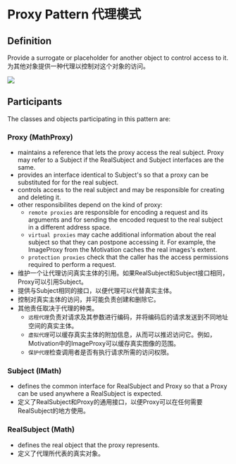 # Proxy Pattern 代理模式
## Definition

Provide a surrogate or placeholder for another object to control access to it.
<br>为其他对象提供一种代理以控制对这个对象的访问。

![](https://github.com/QianMo/Unity-Design-Pattern/blob/master/UML_Picture/proxy.gif)


## Participants

The classes and objects participating in this pattern are:

### Proxy   (MathProxy)
* maintains a reference that lets the proxy access the real subject. Proxy may refer to a Subject if the RealSubject and Subject interfaces are the same.
* provides an interface identical to Subject's so that a proxy can be substituted for for the real subject.
* controls access to the real subject and may be responsible for creating and deleting it.
* other responsibilites depend on the kind of proxy:
	* `remote proxies` are responsible for encoding a request and its arguments and for sending the encoded request to the real subject in a different address space.
	* `virtual proxies` may cache additional information about the real subject so that they can postpone accessing it. For example, the ImageProxy from the Motivation caches the real images's extent.
	* `protection proxies` check that the caller has the access permissions required to perform a request.
* 维护一个让代理访问真实主体的引用。如果RealSubject和Subject接口相同，Proxy可以引用Subject。
* 提供与Subject相同的接口，以便代理可以代替真实主体。
* 控制对真实主体的访问，并可能负责创建和删除它。
* 其他责任取决于代理的种类。
	* `远程代理`负责对请求及其参数进行编码，并将编码后的请求发送到不同地址空间的真实主体。
	* `虚拟代理`可以缓存真实主体的附加信息，从而可以推迟访问它。例如，Motivation中的ImageProxy可以缓存真实图像的范围。
	* `保护代理`检查调用者是否有执行请求所需的访问权限。

### Subject   (IMath)
* defines the common interface for RealSubject and Proxy so that a Proxy can be used anywhere a RealSubject is expected.
* 定义了RealSubject和Proxy的通用接口，以便Proxy可以在任何需要RealSubject的地方使用。

### RealSubject   (Math)
* defines the real object that the proxy represents.
* 定义了代理所代表的真实对象。


